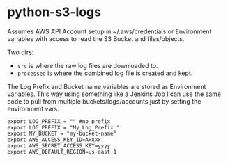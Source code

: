 # python-s3-logs

Assumes AWS API Account setup in ~/.aws/credentials or Environment variables with access to read the S3 Bucket and files/objects.

Two dirs:  
* `src` is where the raw log files are downloaded to.  
* `processed` is where the combined log file is created and kept.  


The Log Prefix and Bucket name variables are stored as Environment variables. This way using something like a Jenkins Job I can use the same code to pull from multiple buckets/logs/accounts just by setting the environment vars.

    export LOG_PREFIX = "" #no prefix
    export LOG_PREFIX = "My_Log_Prefix_" 
    export MY_BUCKET = "my-bucket-name"
    export AWS_ACCESS_KEY_ID=Axxxx
    export AWS_SECRET_ACCESS_KEY=yyyy
    export AWS_DEFAULT_REGION=us-east-1
